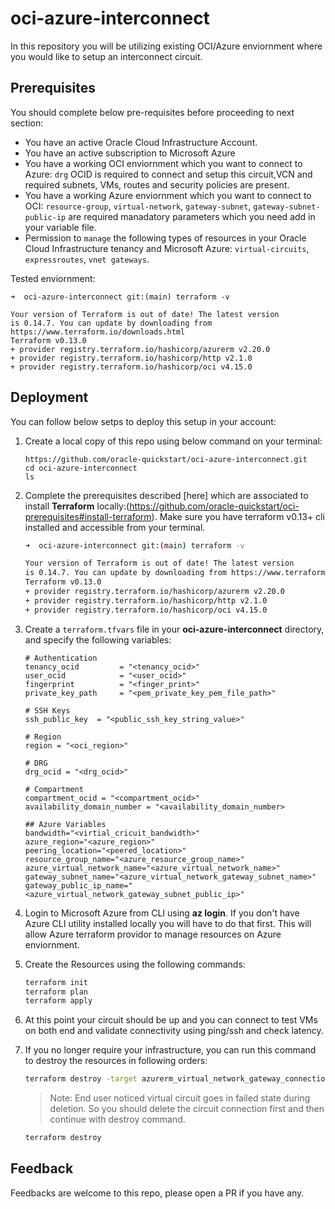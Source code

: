 # oci-azure-interconnect

In this repository you will be utilizing existing OCI/Azure enviornment where you would like to setup an interconnect circuit.

## Prerequisites

You should complete below pre-requisites before proceeding to next section:
- You have an active Oracle Cloud Infrastructure Account.
- You have an active subscription to Microsoft Azure
- You have a working OCI enviornment which you want to connect to Azure: `drg` OCID is required to connect and setup this circuit,VCN and required subnets, VMs, routes and security policies are present.
- You have a working Azure enviornment which you want to connect to OCI: `resource-group`, `virtual-network`, `gateway-subnet`, `gateway-subnet-public-ip` are required manadatory parameters which you need add in your variable file.
- Permission to `manage` the following types of resources in your Oracle Cloud Infrastructure tenancy and Microsoft Azure: `virtual-circuits`, `expressroutes`, `vnet gateways`.

Tested enviornment: 
```
➜  oci-azure-interconnect git:(main) terraform -v 

Your version of Terraform is out of date! The latest version
is 0.14.7. You can update by downloading from https://www.terraform.io/downloads.html
Terraform v0.13.0
+ provider registry.terraform.io/hashicorp/azurerm v2.20.0
+ provider registry.terraform.io/hashicorp/http v2.1.0
+ provider registry.terraform.io/hashicorp/oci v4.15.0
```

## Deployment 

You can follow below setps to deploy this setup in your account: 

1. Create a local copy of this repo using below command on your terminal: 

    ```
    https://github.com/oracle-quickstart/oci-azure-interconnect.git
    cd oci-azure-interconnect
    ls
    ```

2. Complete the prerequisites described [here] which are associated to install **Terraform** locally:(https://github.com/oracle-quickstart/oci-prerequisites#install-terraform).
    Make sure you have terraform v0.13+ cli installed and accessible from your terminal.

    ```bash
    ➜  oci-azure-interconnect git:(main) terraform -v 

    Your version of Terraform is out of date! The latest version
    is 0.14.7. You can update by downloading from https://www.terraform.io/downloads.html
    Terraform v0.13.0
    + provider registry.terraform.io/hashicorp/azurerm v2.20.0
    + provider registry.terraform.io/hashicorp/http v2.1.0
    + provider registry.terraform.io/hashicorp/oci v4.15.0
    ```

3. Create a `terraform.tfvars` file in your **oci-azure-interconnect** directory, and specify the following variables:

    ```
    # Authentication
    tenancy_ocid         = "<tenancy_ocid>"
    user_ocid            = "<user_ocid>"
    fingerprint          = "<finger_print>"
    private_key_path     = "<pem_private_key_pem_file_path>"

    # SSH Keys
    ssh_public_key  = "<public_ssh_key_string_value>"

    # Region
    region = "<oci_region>"

    # DRG 
    drg_ocid = "<drg_ocid>"

    # Compartment
    compartment_ocid = "<compartment_ocid>"
    availability_domain_number = "<availability_domain_number>

    ## Azure Variables 
    bandwidth="<virtial_cricuit_bandwidth>"
    azure_region="<azure_region>"
    peering_location="<peered_location>"
    resource_group_name="<azure_resource_group_name>"
    azure_virtual_network_name="<azure_virtual_network_name>"
    gateway_subnet_name="<azure_virtual_network_gateway_subnet_name>"
    gateway_public_ip_name="<azure_virtual_network_gateway_subnet_public_ip>"
    ````

4. Login to Microsoft Azure from CLI using **az login**. If you don't have Azure CLI utility installed locally you will have to do that first. This will allow Azure terraform providor to manage resources on Azure enviornment.

5. Create the Resources using the following commands:

    ```bash
    terraform init
    terraform plan
    terraform apply
    ```

6. At this point your circuit should be up and you can connect to test VMs on both end and validate connectivity using ping/ssh and check latency. 

7. If you no longer require your infrastructure, you can run this command to destroy the resources in following orders:

    ```bash
    terraform destroy -target azurerm_virtual_network_gateway_connection.virtual_network_gateway_connection
    ```
    > Note: End user noticed virtual circuit goes in failed state during deletion. So you should delete the circuit connection first and then continue with destroy command.

    ```bash
    terraform destroy 
    ```

## Feedback 

Feedbacks are welcome to this repo, please open a PR if you have any.